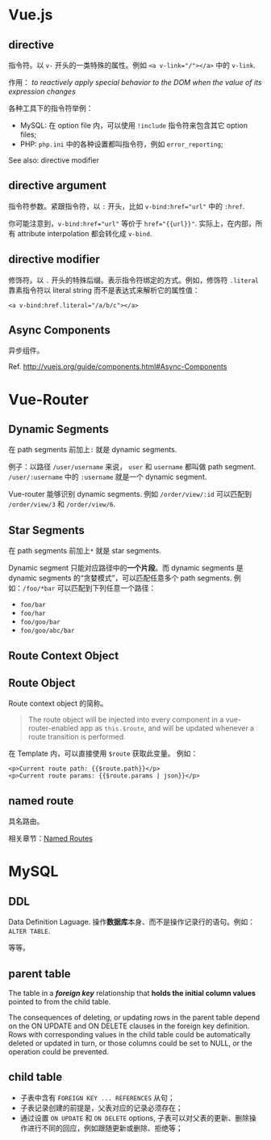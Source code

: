 Vue.js
===========================

## directive

指令符。以 `v-` 开头的一类特殊的属性。例如 `<a v-link="/"></a>` 中的 `v-link`.

作用： _to reactively apply special behavior to the DOM when the value of its expression changes_

各种工具下的指令符举例：

- MySQL: 在 option file 内，可以使用 `!include` 指令符来包含其它 option files;
- PHP: `php.ini` 中的各种设置都叫指令符，例如 `error_reporting`;

See also: directive modifier

## directive argument

指令符参数。紧跟指令符，以 `:` 开头，比如 `v-bind:href="url"` 中的 `:href`.

你可能注意到，`v-bind:href="url"` 等价于 `href="{{url}}"`. 实际上，在内部，所有 attribute interpolation 都会转化成 `v-bind`.

## directive modifier

修饰符。以 `.` 开头的特殊后缀。表示指令符绑定的方式。例如，修饰符 `.literal` 靠素指令符以 literal string 而不是表达式来解析它的属性值：

```vue
<a v-bind:href.literal="/a/b/c"></a>
```

## Async Components

异步组件。

Ref. http://vuejs.org/guide/components.html#Async-Components

Vue-Router
===========================

## Dynamic Segments

在 path segments 前加上`:` 就是 dynamic segments.

例子：以路径 `/user/username` 来说， `user` 和 `username` 都叫做 path segment. `/user/:username` 中的 `:username` 就是一个 dynamic segment.

Vue-router 能够识别 dynamic segments. 例如 `/order/view/:id` 可以匹配到 `/order/view/3` 和 `/order/view/6`.

## Star Segments

在 path segments 前加上`*` 就是 star segments.

Dynamic segment 只能对应路径中的**一个片段**。而 dynamic segments 是 dynamic segments 的“贪婪模式”，可以匹配任意多个 path segments. 例如：`/foo/*bar` 可以匹配到下列任意一个路径：

- `foo/bar`
- `foo/har`
- `foo/goo/bar`
- `foo/goo/abc/bar`

## Route Context Object

## Route Object

Route context object 的简称。

> The route object will be injected into every component in a vue-router-enabled app as `this.$route`, and will be updated whenever a route transition is performed.

在 Template 内，可以直接使用 `$route` 获取此变量。 例如：

```vue
<p>Current route path: {{$route.path}}</p>
<p>Current route params: {{$route.params | json}}</p>
```

## named route

具名路由。

相关章节：[Named Routes](/meet/vue/router/named-route.md)


MySQL
===========================

## DDL

Data Definition Laguage. 操作**数据库**本身、而不是操作记录行的语句。例如：`ALTER TABLE`.

等等。

## parent table

The table in a _**foreign key**_ relationship that **holds the initial column values** pointed to from the child table.

The consequences of deleting, or updating rows in the parent table depend on the ON UPDATE and ON DELETE clauses in the foreign key definition. Rows with corresponding values in the child table could be automatically deleted or updated in turn, or those columns could be set to NULL, or the operation could be prevented.


## child table


- 子表中含有 `FOREIGN KEY ... REFERENCES` 从句；
- 子表记录创建的前提是，父表对应的记录必须存在；
- 通过设置 `ON UPDATE` 和 `ON DELETE` options, 子表可以对父表的更新、删除操作进行不同的回应，例如跟随更新或删除、拒绝等；
